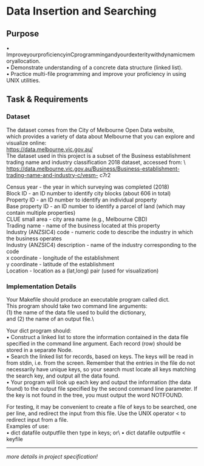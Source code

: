 # Data Insertion and Searching

## Purpose
• ImproveyourproficiencyinCprogrammingandyourdexteritywithdynamicmemoryallocation.\
• Demonstrate understanding of a concrete data structure (linked list).\
• Practice multi-file programming and improve your proficiency in using UNIX utilities.

## Task & Requirements

### Dataset
The dataset comes from the City of Melbourne Open Data website,\
which provides a variety of data about Melbourne that you can explore and visualize online:\
https://data.melbourne.vic.gov.au/ \
The dataset used in this project is a subset of the Business establishment trading name and industry classification 2018 dataset, accessed from: \ https://data.melbourne.vic.gov.au/Business/Business-establishment-trading-name-and-industry-c/vesm- c7r2

Census year - the year in which surveying was completed (2018)\
Block ID - an ID number to identify city blocks (about 606 in total)\
Property ID - an ID number to identify an individual property\
Base property ID - an ID number to identify a parcel of land (which may contain multiple properties)\
CLUE small area - city area name (e.g., Melbourne CBD)\
Trading name - name of the business located at this property\
Industry (ANZSIC4) code - numeric code to describe the industry in which the business operates\
Industry (ANZSIC4) description - name of the industry corresponding to the code\
x coordinate - longitude of the establishment\
y coordinate - latitude of the establishment\
Location - location as a (lat,long) pair (used for visualization)

### Implementation Details
Your Makefile should produce an executable program called dict. \
This program should take two command line arguments: \
(1) the name of the data file used to build the dictionary,\
and (2) the name of an output file.\

Your dict program should:\
• Construct a linked list to store the information contained in the data file specified in the command line argument. Each record (row) should be stored in a separate Node.\
• Search the linked list for records, based on keys. The keys will be read in from stdin, i.e. from the screen. Remember that the entries in the file do not necessarily have unique keys, so your search must locate all keys matching the search key, and output all the data found.\
• Your program will look up each key and output the information (the data found) to the output file specified by the second command line parameter. If the key is not found in the tree, you must output the word NOTFOUND.

For testing, it may be convenient to create a file of keys to be searched, one per line, and redirect the input from this file. Use the UNIX operator < to redirect input from a file.\
Examples of use:\
• dict datafile outputfile then type in keys; or\ 
• dict datafile outputfile < keyfile

***
_more details in project specification!_

